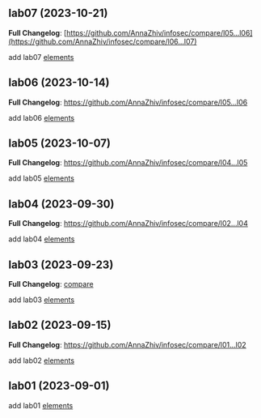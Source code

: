 ## lab07 (2023-10-21)

**Full Changelog**: [https://github.com/AnnaZhiv/infosec/compare/l05...l06](https://github.com/AnnaZhiv/infosec/compare/l06...l07)

add lab07 [elements](https://github.com/AnnaZhiv/infosec/commit/3f33aca04046e89f0783e64aebc4b55c17af9922)

## lab06 (2023-10-14)

**Full Changelog**: https://github.com/AnnaZhiv/infosec/compare/l05...l06

add lab06 [elements](https://github.com/AnnaZhiv/infosec/commit/063c39219a762fcf30d11b11da49ebb2b28212e7)

## lab05 (2023-10-07)

**Full Changelog**: https://github.com/AnnaZhiv/infosec/compare/l04...l05

add lab05 [elements](https://github.com/AnnaZhiv/infosec/commit/3101d110153d2ca450c2270b2ac65c5936942895)

## lab04 (2023-09-30)

**Full Changelog**: https://github.com/AnnaZhiv/infosec/compare/l02...l04

add lab04 [elements](https://github.com/AnnaZhiv/infosec/commit/ff75f9370f2de30f6b5101d526e6051463ca0e30)

## lab03 (2023-09-23)

**Full Changelog**: [compare](https://github.com/AnnaZhiv/infosec/compare/l02...l03)

add lab03 [elements](https://github.com/AnnaZhiv/infosec/commit/8e1b35cc024dcde2d25f12baf7fd9640118e6edb)

## lab02 (2023-09-15)

**Full Changelog**: https://github.com/AnnaZhiv/infosec/compare/l01...l02

add lab02 [elements](https://github.com/AnnaZhiv/infosec/commit/b51cf72dbbaf184216b95636684b1a794e5c2836)

## lab01 (2023-09-01)

add lab01 [elements]( https://github.com/AnnaZhiv/infosec/commits/l01) 